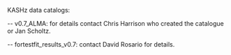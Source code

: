 KASHz data catalogs:

 -- v0.7_ALMA: for details contact Chris Harrison who created the catalogue or Jan Scholtz.
 
 -- fortestfit_results_v0.7: contact David Rosario for details.
